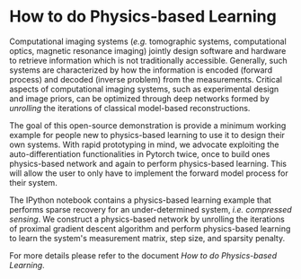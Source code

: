 # How to do Physics-based Learning

Computational imaging systems (_e.g._ tomographic systems, computational optics, magnetic resonance imaging) jointly design software and hardware to retrieve information which is not traditionally accessible. Generally, such systems are characterized by how the information is encoded (forward process) and decoded (inverse problem) from the measurements. Critical aspects of computational imaging systems, such as experimental design and image priors, can be optimized through deep networks formed by _unrolling_ the iterations of classical model-based reconstructions.

The goal of this open-source demonstration is provide a minimum working example for people new to physics-based learning to use it to design their own systems. With rapid prototyping in mind, we advocate exploiting the auto-differentiation functionalities in Pytorch twice, once to build ones physics-based network and again to perform physics-based learning. This will allow the user to only have to implement the forward model process for their system.

The IPython notebook contains a physics-based learning example that performs sparse recovery for an under-determined system, _i.e. compressed sensing_. We construct a physics-based network by unrolling the iterations of proximal gradient descent algorithm and perform physics-based learning to learn the system's measurement matrix, step size, and sparsity penalty.

For more details please refer to the document _How to do Physics-based Learning_.
